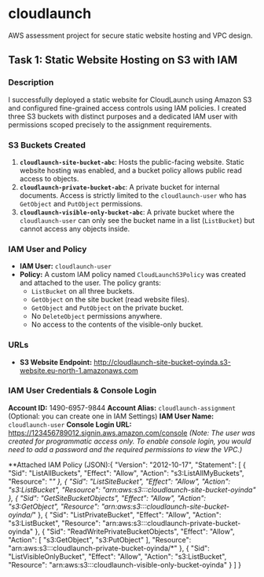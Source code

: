 # cloudlaunch
AWS assessment project for secure static website hosting and VPC design.

## Task 1: Static Website Hosting on S3 with IAM

### Description
I successfully deployed a static website for CloudLaunch using Amazon S3 and configured fine-grained access controls using IAM policies. I created three S3 buckets with distinct purposes and a dedicated IAM user with permissions scoped precisely to the assignment requirements.

### S3 Buckets Created
1.  **`cloudlaunch-site-bucket-abc`**: Hosts the public-facing website. Static website hosting was enabled, and a bucket policy allows public read access to objects.
2.  **`cloudlaunch-private-bucket-abc`**: A private bucket for internal documents. Access is strictly limited to the `cloudlaunch-user` who has `GetObject` and `PutObject` permissions.
3.  **`cloudlaunch-visible-only-bucket-abc`**: A private bucket where the `cloudlaunch-user` can only see the bucket name in a list (`ListBucket`) but cannot access any objects inside.

### IAM User and Policy
- **IAM User:** `cloudlaunch-user`
- **Policy:** A custom IAM policy named `CloudLaunchS3Policy` was created and attached to the user. The policy grants:
  - `ListBucket` on all three buckets.
  - `GetObject` on the site bucket (read website files).
  - `GetObject` and `PutObject` on the private bucket.
  - No `DeleteObject` permissions anywhere.
  - No access to the contents of the visible-only bucket.

### URLs
- **S3 Website Endpoint:** http://cloudlaunch-site-bucket-oyinda.s3-website.eu-north-1.amazonaws.com


### IAM User Credentials & Console Login
**Account ID:** 1490-6957-9844
**Account Alias:** `cloudlaunch-assignment` (Optional: you can create one in IAM Settings)
**IAM User Name:** `cloudlaunch-user`
**Console Login URL:** https://123456789012.signin.aws.amazon.com/console
*(Note: The user was created for programmatic access only. To enable console login, you would need to add a password and the required permissions to view the VPC.)*

**Attached IAM Policy (JSON):{
    "Version": "2012-10-17",
    "Statement": [
        {
            "Sid": "ListAllBuckets",
            "Effect": "Allow",
            "Action": "s3:ListAllMyBuckets",
            "Resource": "*"
        },
        {
            "Sid": "ListSiteBucket",
            "Effect": "Allow",
            "Action": "s3:ListBucket",
            "Resource": "arn:aws:s3:::cloudlaunch-site-bucket-oyinda"
        },
        {
            "Sid": "GetSiteBucketObjects",
            "Effect": "Allow",
            "Action": "s3:GetObject",
            "Resource": "arn:aws:s3:::cloudlaunch-site-bucket-oyinda/*"
        },
        {
            "Sid": "ListPrivateBucket",
            "Effect": "Allow",
            "Action": "s3:ListBucket",
            "Resource": "arn:aws:s3:::cloudlaunch-private-bucket-oyinda"
        },
        {
            "Sid": "ReadWritePrivateBucketObjects",
            "Effect": "Allow",
            "Action": [
                "s3:GetObject",
                "s3:PutObject"
            ],
            "Resource": "arn:aws:s3:::cloudlaunch-private-bucket-oyinda/*"
        },
        {
            "Sid": "ListVisibleOnlyBucket",
            "Effect": "Allow",
            "Action": "s3:ListBucket",
            "Resource": "arn:aws:s3:::cloudlaunch-visible-only-bucket-oyinda"
        }
    ]
}
